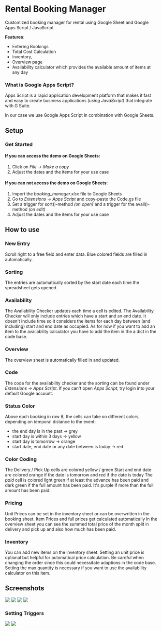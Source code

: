 # Rental Booking Manager
Customized booking manager for rental using Google Sheet and Google Apps Script / JavaScript

**Features**: 
* Entering Bookings 
* Total Cost Calculation
* Inventory,
* Overview page
* Availability calculator which provides the available amount of items at any day

### What is Google Apps Script?
Apps Script is a rapid application development platform that makes it fast and easy to create business applications _(using JavaScript)_ that integrate with G Suite.

In our case we use Google Apps Script in combination with Google Sheets.

## Setup
### Get Started
#### If you can access the demo on Google Sheets:
1. Click on _File &rarr; Make a copy_
2. Adjust the dates and the items for your use case
#### If you can not access the demo on Google Sheets:
1. Import the _booking_manager.xlsx_ file to Google Sheets
2. Go to _Extensions &rarr; Apps Script_ and copy-paste the Code.gs file
3. Set a trigger for sort()-method _(on open)_ and a trigger for the avail()-method _(on edit)_
4. Adjust the dates and the items for your use case


## How to use	
### New Entry	
Scroll right to a free field and enter data. Blue colored fields are filled in automatically.
	
### Sorting	
The entries are automatically sorted by the start date each time the spreadsheet gets opened.
	
### Availability	
The Availability Checker updates each time a cell is edited.
	The Availability Checker will only include entries which have a start and an end date.
	It doesn't include time so it considers the items for each day between (and including) start and end date as occupied.
	As for now if you want to add an item to the availability calculator you have to add the item in the a dict in the code base.
### Overview	
The overview sheet is automatically filled in and updated.
	
### Code	
The code for the availability checker and the sorting can be found under _Extensions &rarr; Apps Script_.
	If you can't open _Apps Script_, try login into your default Google account.
### Status Color	
Above each booking in row B, the cells can take on different colors, depending on temporal distance to the event:
	
* the end day is in the past &rarr; grey
* start day is within 3 days &rarr; yellow
* start day is tomorrow &rarr; orange
* start date, end date or any date between is today &rarr; red
### Color Coding	
The Delivery / Pick Up cells are colored yellow / green
	Start and end date are colored orange if the date is tomorrow and red if the date is today
	The _paid_ cell is colored light green if at least the advance has been paid and dark green if the full amount has been paid. It's purple if more than the full amount has been paid.
### Pricing	
Unit Prices can be set in the inventory sheet or can be overwritten in the booking sheet.
	Item Prices and full prices get calculated automatically
	In the overview sheet you can see the summed total price of the month split in delivery and pick up and also how much has been paid.
### Inventory	
You can add new items on the inventory sheet. Setting an unit price is optional but helpful for automatical price calculation.
	Be careful when changing the order since this could necessitate adaptions in the code base. 
	Setting the max quantity is necessary if you want to use the availability calculator on this item.

## Screenshots
![](/images/img1.png)
![](/images/img2.png)
![](/images/img3.png)
![](/images/img4.png)
### Setting Triggers

![](/images/img5.png)
![](/images/img6.png)